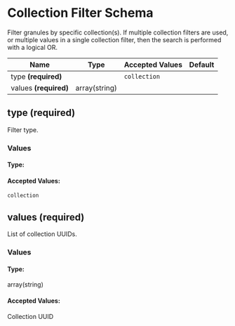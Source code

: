 

# Collection Filter Schema

Filter granules by specific collection(s). If multiple collection filters are used, or multiple values in a single collection filter, then the search is performed with a logical OR.


| Name | Type | Accepted Values | Default |
|------|------|--------|---------|
| type **(required)**| | `collection`|  |
| values **(required)**| array(string)| |  |


## type **(required)**

Filter type.

### Values

#### Type:


#### Accepted Values:
`collection`

## values **(required)**

List of collection UUIDs.

### Values

#### Type:
array(string)

#### Accepted Values:
Collection UUID



